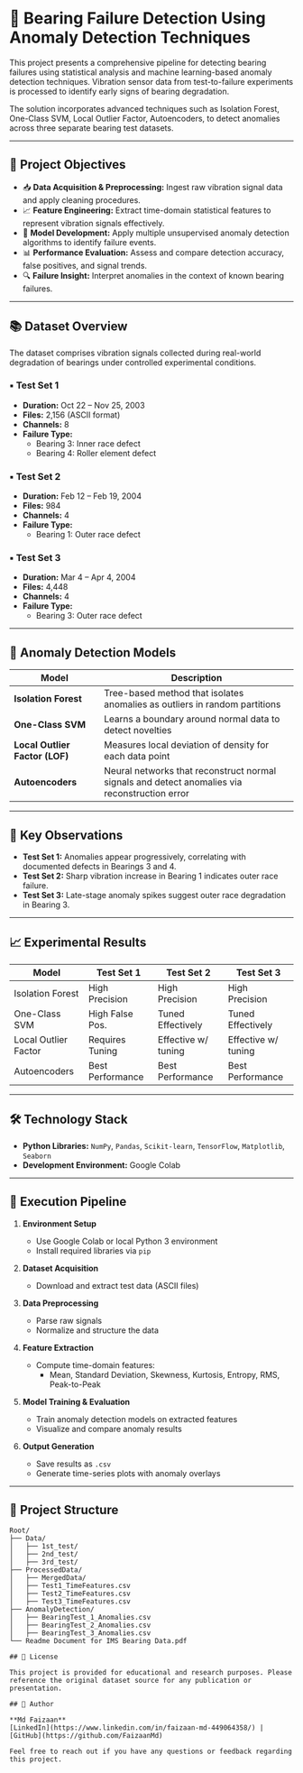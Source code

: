 # 🔧 Bearing Failure Detection Using Anomaly Detection Techniques

This project presents a comprehensive pipeline for detecting bearing failures using statistical analysis and machine learning-based anomaly detection techniques. Vibration sensor data from test-to-failure experiments is processed to identify early signs of bearing degradation.

The solution incorporates advanced techniques such as Isolation Forest, One-Class SVM, Local Outlier Factor, Autoencoders, to detect anomalies across three separate bearing test datasets.

---

## 🎯 Project Objectives

- 📥 **Data Acquisition & Preprocessing:** Ingest raw vibration signal data and apply cleaning procedures.
- 📈 **Feature Engineering:** Extract time-domain statistical features to represent vibration signals effectively.
- 🧠 **Model Development:** Apply multiple unsupervised anomaly detection algorithms to identify failure events.
- 📊 **Performance Evaluation:** Assess and compare detection accuracy, false positives, and signal trends.
- 🔍 **Failure Insight:** Interpret anomalies in the context of known bearing failures.

---

## 📚 Dataset Overview

The dataset comprises vibration signals collected during real-world degradation of bearings under controlled experimental conditions.

### ▪ Test Set 1
- **Duration:** Oct 22 – Nov 25, 2003  
- **Files:** 2,156 (ASCII format)  
- **Channels:** 8  
- **Failure Type:**  
  - Bearing 3: Inner race defect  
  - Bearing 4: Roller element defect  

### ▪ Test Set 2
- **Duration:** Feb 12 – Feb 19, 2004  
- **Files:** 984  
- **Channels:** 4  
- **Failure Type:**  
  - Bearing 1: Outer race defect  

### ▪ Test Set 3
- **Duration:** Mar 4 – Apr 4, 2004  
- **Files:** 4,448  
- **Channels:** 4  
- **Failure Type:**  
  - Bearing 3: Outer race defect  

---

## 🧠 Anomaly Detection Models

| Model                | Description                                                                 |
|---------------------|-----------------------------------------------------------------------------|
| **Isolation Forest** | Tree-based method that isolates anomalies as outliers in random partitions |
| **One-Class SVM**    | Learns a boundary around normal data to detect novelties                    |
| **Local Outlier Factor (LOF)** | Measures local deviation of density for each data point      |
| **Autoencoders**     | Neural networks that reconstruct normal signals and detect anomalies via reconstruction error |

---

## 🔬 Key Observations

- **Test Set 1:** Anomalies appear progressively, correlating with documented defects in Bearings 3 and 4.  
- **Test Set 2:** Sharp vibration increase in Bearing 1 indicates outer race failure.  
- **Test Set 3:** Late-stage anomaly spikes suggest outer race degradation in Bearing 3.

---

## 📈 Experimental Results

| Model                  | Test Set 1       | Test Set 2         | Test Set 3         |
|------------------------|------------------|---------------------|---------------------|
| Isolation Forest       | High Precision   | High Precision      | High Precision      |
| One-Class SVM          | High False Pos.  | Tuned Effectively   | Tuned Effectively   |
| Local Outlier Factor   | Requires Tuning  | Effective w/ tuning | Effective w/ tuning |
| Autoencoders           | Best Performance | Best Performance    | Best Performance    |
---

## 🛠 Technology Stack

- **Python Libraries:** `NumPy`, `Pandas`, `Scikit-learn`, `TensorFlow`, `Matplotlib`, `Seaborn`
- **Development Environment:** Google Colab    

---

## 🚀 Execution Pipeline

1. **Environment Setup**
   - Use Google Colab or local Python 3 environment
   - Install required libraries via `pip`

2. **Dataset Acquisition**
   - Download and extract test data (ASCII files)

3. **Data Preprocessing**
   - Parse raw signals
   - Normalize and structure the data

4. **Feature Extraction**
   - Compute time-domain features:
     - Mean, Standard Deviation, Skewness, Kurtosis, Entropy, RMS, Peak-to-Peak

5. **Model Training & Evaluation**
   - Train anomaly detection models on extracted features
   - Visualize and compare anomaly results

6. **Output Generation**
   - Save results as `.csv`
   - Generate time-series plots with anomaly overlays

---

## 📁 Project Structure

```plaintext
Root/
├── Data/
│   ├── 1st_test/
│   ├── 2nd_test/
│   ├── 3rd_test/
├── ProcessedData/
│   ├── MergedData/
│   ├── Test1_TimeFeatures.csv
│   ├── Test2_TimeFeatures.csv
│   ├── Test3_TimeFeatures.csv
├── AnomalyDetection/
│   ├── BearingTest_1_Anomalies.csv
│   ├── BearingTest_2_Anomalies.csv
│   ├── BearingTest_3_Anomalies.csv
└── Readme Document for IMS Bearing Data.pdf

## 🔖 License

This project is provided for educational and research purposes. Please reference the original dataset source for any publication or presentation.

## 👤 Author

**Md Faizaan**  
[LinkedIn](https://www.linkedin.com/in/faizaan-md-449064358/) | [GitHub](https://github.com/FaizaanMd)

Feel free to reach out if you have any questions or feedback regarding this project.


